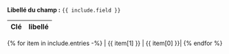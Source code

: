 **Libellé du champ :** `{{ include.field }}`

| Clé | libellé |
|:-----|:---------|
{% for item in include.entries -%}
| {{ item[1] }} | {{ item[0] }}|
{% endfor %}
